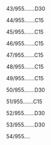 43/955.......D30 


44/955.......C15 


45/955.......C15 


46/955.......C15 


47/955.......C15 


48/955.......C15 


49/955.......C15 


50/955.......D30 


51/955.......C15 


52/955.......D30 


53/955.......D30 


54/955.... 

